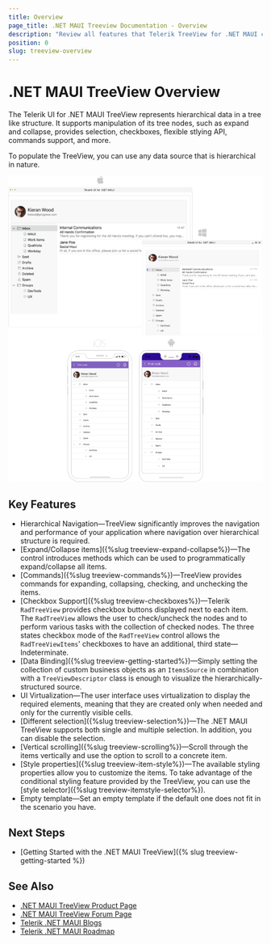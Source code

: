 ```yaml
---
title: Overview
page_title: .NET MAUI Treeview Documentation - Overview
description: "Review all features that Telerik TreeView for .NET MAUI control provides."
position: 0
slug: treeview-overview
---
```


# .NET MAUI TreeView Overview

The Telerik UI for .NET MAUI TreeView represents hierarchical data in a tree like structure. It supports manipulation of its tree nodes, such as expand and collapse, provides selection, checkboxes, flexible stlying API, commands support, and more.

To populate the TreeView, you can use any data source that is hierarchical in nature. 

![.NET MAUI TreeView Overview](images/treeview-overview.png)

## Key Features

* Hierarchical Navigation&mdash;TreeView significantly improves the navigation and performance of your application where navigation over hierarchical structure is required.
* [Expand/Collapse items]({%slug treeview-expand-collapse%})&mdash;The control introduces methods which can be used to programmatically expand/collapse all items. 
* [Commands]({%slug treeview-commands%})&mdash;TreeView provides commands for expanding, collapsing, checking, and unchecking the items. 
* [Checkbox Support]({%slug treeview-checkboxes%})&mdash;Telerik `RadTreeView` provides checkbox buttons displayed next to each item. The `RadTreeView` allows the user to check/uncheck the nodes and to perform various tasks with the collection of checked nodes. The three states checkbox mode of the `RadTreeView` control allows the  `RadTreeViewItems`' checkboxes to have an additional, third state&mdash;Indeterminate.
* [Data Binding]({%slug treeview-getting-started%})&mdash;Simply setting the collection of custom business objects as an `ItemsSource` in combination with a `TreeViewDescriptor` class is enough to visualize the hierarchically-structured source.
* UI Virtualization&mdash;The user interface uses virtualization to display the required elements, meaning that they are created only when needed and only for the currently visible cells.
* [Different selection]({%slug treeview-selection%})&mdash;The .NET MAUI TreeView supports both single and multiple selection. In addition, you can disable the selection. 
* [Vertical scrolling]({%slug treeview-scrolling%})&mdash;Scroll through the items vertically and use the option to scroll to a concrete item. 
* [Style properties]({%slug treeview-item-style%})&mdash;The available styling properties allow you to customize the items. To take advantage of the conditional styling feature provided by the TreeView, you can use the [style selector]({%slug treeview-itemstyle-selector%}).
* Empty template&mdash;Set an empty template if the default one does not fit in the scenario you have.

## Next Steps

- [Getting Started with the .NET MAUI TreeView]({% slug treeview-getting-started %})

## See Also

- [.NET MAUI TreeView Product Page](https://www.telerik.com/maui-ui/treeview)
- [.NET MAUI TreeView Forum Page](https://www.telerik.com/forums/maui?tagId=1829)
- [Telerik .NET MAUI Blogs](https://www.telerik.com/blogs/mobile-net-maui)
- [Telerik .NET MAUI Roadmap](https://www.telerik.com/support/whats-new/maui-ui/roadmap)
